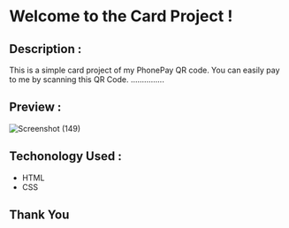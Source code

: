 # Welcome to the Card Project !

## Description :
This is a simple card project of my PhonePay QR code. You can easily pay to me by scanning this QR Code. ...............

## Preview :

![Screenshot (149)](https://github.com/raviranjan0/Cards/assets/100368738/c845d953-29c5-49b5-bc4e-dd2f35d3a18a)


## Techonology Used :
- HTML
- CSS

## Thank You 
